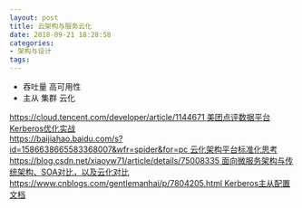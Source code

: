```yaml
---
layout: post
title: 云架构与服务云化
date: 2018-09-21 18:28:58
categories:
- 架构与设计
tags:
---
```


- 吞吐量 高可用性   
- 主从 集群 云化  

[https://cloud.tencent.com/developer/article/1144671 美团点评数据平台Kerberos优化实战](https://cloud.tencent.com/developer/article/1144671)  
[https://baijiahao.baidu.com/s?id=1586638665583368007&wfr=spider&for=pc 云化架构平台标准化思考](https://baijiahao.baidu.com/s?id=1586638665583368007&wfr=spider&for=pc)  
[https://blog.csdn.net/xiaoyw71/article/details/75008335 面向微服务架构与传统架构、SOA对比，以及云化对比](https://blog.csdn.net/xiaoyw71/article/details/75008335)  
[https://www.cnblogs.com/gentlemanhai/p/7804205.html Kerberos主从配置文档](https://www.cnblogs.com/gentlemanhai/p/7804205.html)  